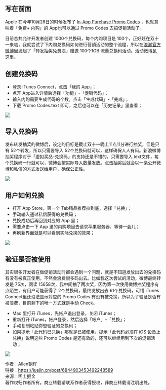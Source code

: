 ## 写在前面

Apple 在今年10月28日的时候发布了 [In-App Purchase Promo Codes](https://link.juejin.cn?target=https%3A%2F%2Fdeveloper.apple.com%2Fnews%2F%3Fid%3D10282016a "https://developer.apple.com/news/?id=10282016a") ，也就意味着「免费+ 内购」的 App也可以通过 Promo Codes 去搞促销活动了。

目前总共允许开发者创建 1000个兑换码，每个内购项目是 100个，正好赶在双十一来临，我就尝试了下内购兑换码如何进行营销活动的整个流程，所以在[浪潮官方微博](https://link.juejin.cn?target=http%3A%2F%2Fweibo.com%2F523432897 "http://weibo.com/523432897")里发起了「转发抽奖免费浪」赠送 100个1GB 流量兑换码活动，活动微博[见这里](https://link.juejin.cn?target=http%3A%2F%2Fweibo.com%2F1748232285%2FEh53lb0n2 "http://weibo.com/1748232285/Eh53lb0n2")。

## 创建兑换码

-   登录 iTunes Connect，点击「我的 App」；
-   点开 App进入详情后选择「功能」-「促销代码」；
-   输入内购需要生成代码的个数，点击「生成代码」-「完成」；
-   下载 Promo Codes.text 即可，之后也可以在「历史记录」里查看；

![](https://p1-jj.byteimg.com/tos-cn-i-t2oaga2asx/gold-user-assets/2016/11/29/e887855e5a4979133c2588a185a96f57~tplv-t2oaga2asx-zoom-in-crop-mark:1304:0:0:0.awebp)

## 导入兑换码

发布转发抽奖的微博后，设定的目标是截止双十一晚上11点11分进行抽奖，但是只有 52个转发，所以只需要导入 52个兑换码就可以，这样确保人人有码。新浪微博抽奖程序对于「虚拟奖品-兑换码」的支持还是不错的，只需要导入 text文件，每个兑换码一行就可以，微博会按实际导入数量发放。点击抽奖后就会以一条公开微博和私信的方式发送给用户，确保公正性。

![](https://p1-jj.byteimg.com/tos-cn-i-t2oaga2asx/leancloud-assets/48d6cac3d429039f7524.png~tplv-t2oaga2asx-zoom-in-crop-mark:1304:0:0:0.awebp)

## 用户如何兑换

-   打开 App Store，第一个 Tab精品推荐拉到底，选择「兑换」；
-   手动输入通过私信获得的兑换码；
-   兑换成功后再回到对应的 App 里；
-   需要点击一下 App 里的内购项目去请求苹果服务器，等待一会儿；
-   再刷新界面就是可以看到实际兑换的效果；

![](https://p1-jj.byteimg.com/tos-cn-i-t2oaga2asx/leancloud-assets/a09792b0b93c758ab144.PNG~tplv-t2oaga2asx-zoom-in-crop-mark:1304:0:0:0.awebp)

## 验证是否被使用

其实很多开发者在做促销活动时都会遇到一个问题，就是不知道发放出去的兑换码有没有被真正使用，不然会浪费很多码出去。比如我这次尝试的活动，微博最终转发是 75次，阅读 15658次，我中间抽了两次奖，因为第一次使用微博抽奖程序有点陌生，有用户可能获得了 2个兑换码，最终发放出去 61个兑换码，可惜 iTunes Connect里还没法显示对应的 Promo Codes 有没有被兑换，所以为了验证是否有被浪费，目前剩下的唯一方式就是手动 Check。

-   Mac 里打开 iTunes，先帐户退出登录，关闭 iTunes；
-   重新打开 iTunes，帐户登录，然后选择「帐户」-「兑换」；
-   手动复制粘贴你想验证的兑换码；
-   如果提示「此代码已兑换」那就是已被使用，提示「此代码必须在 iOS 设备上兑换」说明这些 Promo Codes 是还有效的，还可以继续用到下次的促销活动；

![](https://p1-jj.byteimg.com/tos-cn-i-t2oaga2asx/leancloud-assets/691c18606bf96160b79d.png~tplv-t2oaga2asx-zoom-in-crop-mark:1304:0:0:0.awebp)

  
作者：Allen朝辉  
链接：https://juejin.cn/post/6844903453492248589  
来源：稀土掘金  
著作权归作者所有。商业转载请联系作者获得授权，非商业转载请注明出处。
